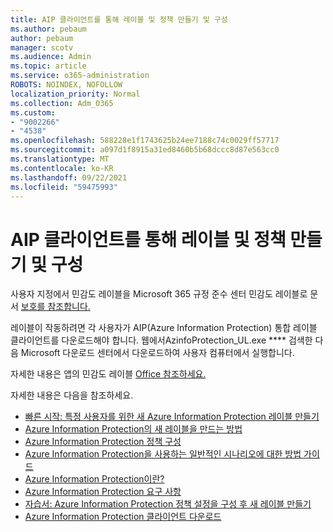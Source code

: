 ```yaml
---
title: AIP 클라이언트를 통해 레이블 및 정책 만들기 및 구성
ms.author: pebaum
author: pebaum
manager: scotv
ms.audience: Admin
ms.topic: article
ms.service: o365-administration
ROBOTS: NOINDEX, NOFOLLOW
localization_priority: Normal
ms.collection: Adm_O365
ms.custom:
- "9002266"
- "4538"
ms.openlocfilehash: 588228e1f1743625b24ee7188c74c0029ff57717
ms.sourcegitcommit: a097d1f8915a31ed8460b5b68dccc8d87e563cc0
ms.translationtype: MT
ms.contentlocale: ko-KR
ms.lasthandoff: 09/22/2021
ms.locfileid: "59475993"
---
```

# <a name="creating-and-configuring-labels-and-policies-with-aip-client"></a>AIP 클라이언트를 통해 레이블 및 정책 만들기 및 구성

사용자 지정에서 민감도 레이블을 Microsoft 365 규정 준수 센터 민감도 레이블로 문서 [보호를 참조합니다.](https://docs.microsoft.com/microsoft-365/business-video/create-sensitivity-labels)

레이블이 작동하려면 각 사용자가 AIP(Azure Information Protection) 통합 레이블 클라이언트를 다운로드해야 합니다. 웹에서AzinfoProtection_UL.exe **** 검색한 다음 Microsoft 다운로드 센터에서 다운로드하여 사용자 컴퓨터에서 실행합니다.

자세한 내용은 앱의 민감도 레이블 [Office 참조하세요.](https://docs.microsoft.com/microsoft-365/compliance/sensitivity-labels-office-apps)

자세한 내용은 다음을 참조하세요. 

- [빠른 시작: 특정 사용자를 위한 새 Azure Information Protection 레이블 만들기](https://docs.microsoft.com/azure/information-protection/quickstart-label-specificusers)
- [Azure Information Protection의 새 레이블을 만드는 방법](https://docs.microsoft.com/azure/information-protection/configure-policy-new-label)
- [Azure Information Protection 정책 구성](https://docs.microsoft.com/azure/information-protection/configure-policy)
- [Azure Information Protection을 사용하는 일반적인 시나리오에 대한 방법 가이드](https://docs.microsoft.com/azure/information-protection/how-to-guides)
- [Azure Information Protection이란?](https://docs.microsoft.com/azure/information-protection/what-is-information-protection)
- [Azure Information Protection 요구 사항](https://docs.microsoft.com/azure/information-protection/requirements)
- [자습서: Azure Information Protection 정책 설정을 구성 후 새 레이블 만들기](https://docs.microsoft.com/azure/information-protection/infoprotect-quick-start-tutorial)
- [Azure Information Protection 클라이언트 다운로드](https://www.microsoft.com/download/details.aspx?id=53018)
